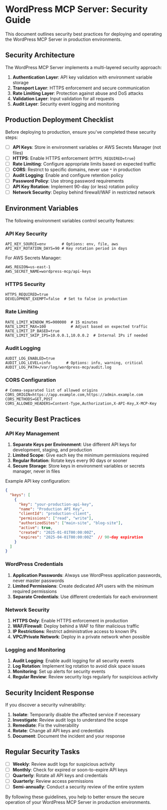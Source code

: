 # WordPress MCP Server: Security Guide

This document outlines security best practices for deploying and operating the WordPress MCP Server in production environments.

## Security Architecture

The WordPress MCP Server implements a multi-layered security approach:

1. **Authentication Layer**: API key validation with environment variable storage
2. **Transport Layer**: HTTPS enforcement and secure communication
3. **Rate Limiting Layer**: Protection against abuse and DoS attacks
4. **Validation Layer**: Input validation for all requests
5. **Audit Layer**: Security event logging and monitoring

## Production Deployment Checklist

Before deploying to production, ensure you've completed these security steps:

- [ ] **API Keys**: Store in environment variables or AWS Secrets Manager (not files)
- [ ] **HTTPS**: Enable HTTPS enforcement (`HTTPS_REQUIRED=true`)
- [ ] **Rate Limiting**: Configure appropriate limits based on expected traffic
- [ ] **CORS**: Restrict to specific domains, never use `*` in production
- [ ] **Audit Logging**: Enable and configure retention policy
- [ ] **Password Policy**: Use strong password requirements
- [ ] **API Key Rotation**: Implement 90-day (or less) rotation policy
- [ ] **Network Security**: Deploy behind firewall/WAF in restricted network

## Environment Variables

The following environment variables control security features:

### API Key Security

```
API_KEY_SOURCE=env       # Options: env, file, aws
API_KEY_ROTATION_DAYS=90 # Key rotation period in days
```

For AWS Secrets Manager:
```
AWS_REGION=us-east-1
AWS_SECRET_NAME=wordpress-mcp/api-keys
```

### HTTPS Security

```
HTTPS_REQUIRED=true
DEVELOPMENT_EXEMPT=false  # Set to false in production
```

### Rate Limiting

```
RATE_LIMIT_WINDOW_MS=900000  # 15 minutes
RATE_LIMIT_MAX=100           # Adjust based on expected traffic
RATE_LIMIT_IP_BASED=true
RATE_LIMIT_SKIP_IPS=10.0.0.1,10.0.0.2  # Internal IPs if needed
```

### Audit Logging

```
AUDIT_LOG_ENABLED=true
AUDIT_LOG_LEVEL=info       # Options: info, warning, critical
AUDIT_LOG_PATH=/var/log/wordpress-mcp/audit.log
```

### CORS Configuration

```
# Comma-separated list of allowed origins
CORS_ORIGIN=https://app.example.com,https://admin.example.com
CORS_METHODS=GET,POST
CORS_ALLOWED_HEADERS=Content-Type,Authorization,X-API-Key,X-MCP-Key
```

## Security Best Practices

### API Key Management

1. **Separate Keys per Environment**: Use different API keys for development, staging, and production
2. **Limited Scope**: Give each key the minimum permissions required
3. **Regular Rotation**: Rotate keys every 90 days or sooner
4. **Secure Storage**: Store keys in environment variables or secrets manager, never in files

Example API key configuration:

```json
{
  "keys": [
    {
      "key": "your-production-api-key",
      "name": "Production API Key",
      "clientId": "production-client",
      "permissions": ["read", "write"],
      "authorizedSites": ["main-site", "blog-site"],
      "active": true,
      "created": "2025-01-01T00:00:00Z",
      "expires": "2025-04-01T00:00:00Z"  // 90-day expiration
    }
  ]
}
```

### WordPress Credentials

1. **Application Passwords**: Always use WordPress application passwords, never master passwords
2. **Limited Permissions**: Create dedicated API users with the minimum required permissions
3. **Separate Credentials**: Use different credentials for each environment

### Network Security

1. **HTTPS Only**: Enable HTTPS enforcement in production
2. **WAF/Firewall**: Deploy behind a WAF to filter malicious traffic
3. **IP Restrictions**: Restrict administrative access to known IPs
4. **VPC/Private Network**: Deploy in a private network when possible

### Logging and Monitoring

1. **Audit Logging**: Enable audit logging for all security events
2. **Log Rotation**: Implement log rotation to avoid disk space issues
3. **Monitoring**: Set up alerts for security events
4. **Regular Review**: Review security logs regularly for suspicious activity

## Security Incident Response

If you discover a security vulnerability:

1. **Isolate**: Temporarily disable the affected service if necessary
2. **Investigate**: Review audit logs to understand the scope
3. **Remediate**: Fix the vulnerability
4. **Rotate**: Change all API keys and credentials
5. **Document**: Document the incident and your response

## Regular Security Tasks

- [ ] **Weekly**: Review audit logs for suspicious activity
- [ ] **Monthly**: Check for expired or soon-to-expire API keys
- [ ] **Quarterly**: Rotate all API keys and credentials
- [ ] **Quarterly**: Review access permissions
- [ ] **Semi-annually**: Conduct a security review of the entire system

By following these guidelines, you help to better ensure the secure operation of your WordPress MCP Server in production environments.
